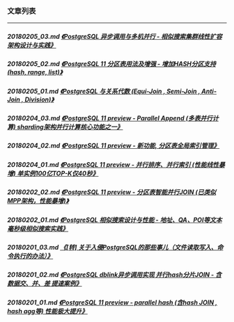### 文章列表  
----  
##### 20180205_03.md   [《PostgreSQL 异步调用与多机并行 - 相似搜索集群线性扩容架构设计与实践》](20180205_03.md)  
##### 20180205_02.md   [《PostgreSQL 11 分区表用法及增强 - 增加HASH分区支持 (hash, range, list)》](20180205_02.md)  
##### 20180205_01.md   [《PostgreSQL 与关系代数 (Equi-Join , Semi-Join , Anti-Join , Division)》](20180205_01.md)  
##### 20180204_03.md   [《PostgreSQL 11 preview - Parallel Append (多表并行计算) sharding架构并行计算核心功能之一》](20180204_03.md)  
##### 20180204_02.md   [《PostgreSQL 11 preview - 新功能, 分区表全局索引管理》](20180204_02.md)  
##### 20180204_01.md   [《PostgreSQL 11 preview - 并行排序、并行索引 (性能线性暴增) 单实例100亿TOP-K仅40秒》](20180204_01.md)  
##### 20180202_02.md   [《PostgreSQL 11 preview - 分区表智能并行JOIN (已类似MPP架构，性能暴增)》](20180202_02.md)  
##### 20180202_01.md   [《PostgreSQL 相似搜索设计与性能 - 地址、QA、POI等文本 毫秒级相似搜索实践》](20180202_01.md)  
##### 20180201_03.md   [《[转] 关于入侵PostgreSQL的那些事儿（文件读取写入、命令执行的办法）》](20180201_03.md)  
##### 20180201_02.md   [《PostgreSQL dblink异步调用实现 并行hash分片JOIN - 含数据交、并、差 提速案例》](20180201_02.md)  
##### 20180201_01.md   [《PostgreSQL 11 preview - parallel hash (含hash JOIN , hash agg等) 性能极大提升》](20180201_01.md)  
